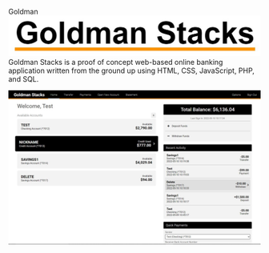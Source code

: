 Goldman
![logo](https://github.com/DevinSterling/GoldmanStacks/blob/main/public_html/goldmanstacks/img/logo_words.jpg "Goldman Stacks Logo")
Goldman Stacks is a proof of concept web-based online banking application written from the ground up using HTML, CSS, JavaScript, PHP, and SQL.

![logo](https://github.com/DevinSterling/GoldmanStacks/blob/main/public_html/goldmanstacks/img/homepage.JPG "Goldman Stacks Logo")
